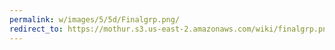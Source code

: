 ```yaml
---
permalink: w/images/5/5d/Finalgrp.png/
redirect_to: https://mothur.s3.us-east-2.amazonaws.com/wiki/finalgrp.png
---
```


